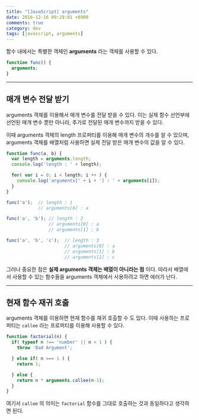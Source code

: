 ```yaml
---
title: "[JavaScript] arguments"
date: 2016-12-16 09:29:01 +0900
comments: true
category: dev
tags: [javascript, arguments]
---
```


함수 내에서는 특별한 객체인 **arguments** 라는 객체를 사용할 수 있다.  

```js
function func() {
  arguments;
}
```

---

## 매개 변수 전달 받기

arguments 객체를 이용해서 매개 변수를 전달 받을 수 있다.
이는 실제 함수 선언부에 선언된 매개 변수 뿐만 아니라, 추가로 전달된 매개 변수까지 받을 수 있다.

이때 arguments 객체의 length 프로퍼티를 이용해 매개 변수의 개수를 알 수 있으며,
arguments 객체를 배열처럼 사용하면 실제 전달 받은 매개 변수의 값을 알 수 있다.

```js
function func(a, b) {
  var length = arguments.length;
  console.log('length : ' + length);

  for( var i = 0; i < length; i ++ ) {
    console.log('arguments[' + i + '] : ' + arguments[i]);
  }
}

func('a');  // length : 1
            // arguments[0] : a

func('a', 'b'); // length : 2
                // arguments[0] : a
                // arguments[1] : b

func('a', 'b', 'c');  // length : 3
                      // arguments[0] : a
                      // arguments[1] : b
                      // arguments[2] : c
```

그러나 중요한 점은 **실제 arguments 객체는 배열이 아니라는 점** 이다.
따라서 배열에서 사용할 수 있는 함수들을 arguments 객체에서 사용하려고 하면 에러가 난다.

---

## 현재 함수 재귀 호출
arguments 객체를 이용하면 현재 함수를 재귀 호출할 수 도 있다.
이때 사용하는 프로퍼티는 `callee` 라는 프로퍼티를 이용해 사용할 수 있다.

```js
function factorial(n) {
  if( typeof n !== 'number' || n < 1 ) {
    throw 'Bad Argument';

  } else if( n === 1 ) {
    return 1;

  } else {
    return n * arguments.callee(n-1);
  }
}
```

여기서 `callee` 의 의미는 `factorial` 함수를 그대로 호출하는 것과 동일하다고 생각하면 된다.
